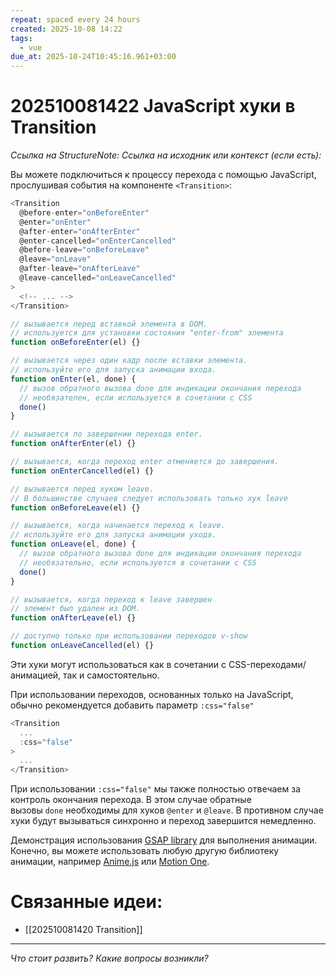 ```yaml
---
repeat: spaced every 24 hours
created: 2025-10-08 14:22
tags:
  - vue
due_at: 2025-10-24T10:45:16.961+03:00
---
```

# 202510081422 JavaScript хуки в Transition

*Ссылка на StructureNote:*
*Ссылка на исходник или контекст (если есть):*

Вы можете подключиться к процессу перехода с помощью JavaScript, прослушивая события на компоненте `<Transition>`:

```js
<Transition
  @before-enter="onBeforeEnter"
  @enter="onEnter"
  @after-enter="onAfterEnter"
  @enter-cancelled="onEnterCancelled"
  @before-leave="onBeforeLeave"
  @leave="onLeave"
  @after-leave="onAfterLeave"
  @leave-cancelled="onLeaveCancelled"
>
  <!-- ... -->
</Transition>
```

```js
// вызывается перед вставкой элемента в DOM.
// используется для установки состояния "enter-from" элемента
function onBeforeEnter(el) {}

// вызывается через один кадр после вставки элемента.
// используйте его для запуска анимации входа.
function onEnter(el, done) {
  // вызов обратного вызова done для индикации окончания перехода
  // необязателен, если используется в сочетании с CSS
  done()
}

// вызывается по завершении перехода enter.
function onAfterEnter(el) {}

// вызывается, когда переход enter отменяется до завершения.
function onEnterCancelled(el) {}

// вызывается перед хуком leave.
// В большинстве случаев следует использовать только хук leave
function onBeforeLeave(el) {}

// вызывается, когда начинается переход к leave.
// используйте его для запуска анимации ухода.
function onLeave(el, done) {
  // вызов обратного вызова done для индикации окончания перехода
  // необязательно, если используется в сочетании с CSS
  done()
}

// вызывается, когда переход к leave завершен
// элемент был удален из DOM.
function onAfterLeave(el) {}

// доступно только при использовании переходов v-show
function onLeaveCancelled(el) {}
```

Эти хуки могут использоваться как в сочетании с CSS-переходами/анимацией, так и самостоятельно.

При использовании переходов, основанных только на JavaScript, обычно рекомендуется добавить параметр `:css="false"`

```js
<Transition
  ...
  :css="false"
>
  ...
</Transition>
```

При использовании `:css="false"` мы также полностью отвечаем за контроль окончания перехода. В этом случае обратные вызовы `done` необходимы для хуков `@enter` и `@leave`. В противном случае хуки будут вызываться синхронно и переход завершится немедленно.

Демонстрация использования [GSAP library](https://gsap.com/) для выполнения анимации. Конечно, вы можете использовать любую другую библиотеку анимации, например [Anime.js](https://animejs.com/) или [Motion One](https://motion.dev/).

# Связанные идеи:

* [[202510081420 Transition]]

---

*Что стоит развить? Какие вопросы возникли?*
